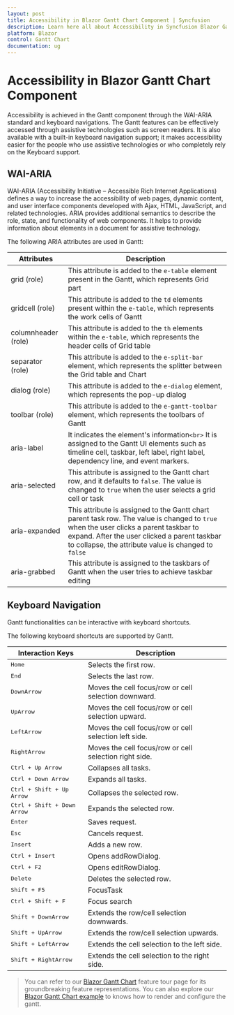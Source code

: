 ```yaml
---
layout: post
title: Accessibility in Blazor Gantt Chart Component | Syncfusion
description: Learn here all about Accessibility in Syncfusion Blazor Gantt Chart component and more.
platform: Blazor
control: Gantt Chart
documentation: ug
---
```


# Accessibility in Blazor Gantt Chart Component

Accessibility is achieved in the Gantt component through the WAI-ARIA standard and keyboard navigations. The Gantt features can be effectively accessed through assistive technologies such as screen readers. It is also available with a built-in keyboard navigation support; it makes accessibility easier for the people who use assistive technologies or who completely rely on the Keyboard support.

## WAI-ARIA

WAI-ARIA (Accessibility Initiative – Accessible Rich Internet Applications) defines a way to increase the accessibility of web pages, dynamic content, and user interface components developed with Ajax, HTML, JavaScript, and related technologies. ARIA provides additional semantics to describe the role, state, and functionality of web components. It helps to provide information about elements in a document for assistive technology.

The following ARIA attributes are used in Gantt:

| **Attributes** | **Description** |
| --- | --- |
| grid (role) | This attribute is added to the `e-table` element present in the Gantt, which represents Grid part |
| gridcell (role) | This attribute is added to the `td` elements present within the `e-table`, which represents the work cells of Gantt |
| columnheader (role) | This attribute is added to the `th` elements within the `e-table`, which represents the header cells of Grid table |
| separator (role) | This attribute is added to the `e-split-bar` element, which represents the splitter between the Grid table and Chart |
| dialog (role) | This attribute is added to the `e-dialog` element, which represents the pop-up dialog |
| toolbar (role) | This attribute is added to the `e-gantt-toolbar` element, which represents the toolbars of Gantt |
| aria-label | It indicates the element's information`<br>` It is assigned to the Gantt UI elements such as timeline cell, taskbar, left label, right label, dependency line, and event markers. |
| aria-selected | This attribute is assigned to the Gantt chart row, and it defaults to `false`. The value is changed to `true` when the user selects a grid cell or task |
| aria-expanded | This attribute is assigned to the Gantt chart parent task row. The value is changed to `true` when the user clicks a parent taskbar to expand. After the user clicked a parent taskbar to collapse, the attribute value is changed to `false` |
| aria-grabbed | This attribute is assigned to the taskbars of Gantt when the user tries to achieve taskbar editing |

## Keyboard Navigation

Gantt functionalities can be interactive with keyboard shortcuts.

The following keyboard shortcuts are supported by Gantt.

Interaction Keys |Description
-----|-----
<kbd>Home</kbd> |Selects the first row.
<kbd>End</kbd> |Selects the last row.
<kbd>DownArrow</kbd> |Moves the cell focus/row or cell selection downward.
<kbd>UpArrow</kbd> |Moves the cell focus/row or cell selection upward.
<kbd>LeftArrow</kbd> |Moves the cell focus/row or cell selection left side.
<kbd>RightArrow</kbd> |Moves the cell focus/row or cell selection right side.
<kbd>Ctrl + Up Arrow</kbd> |Collapses all tasks.
<kbd>Ctrl + Down Arrow</kbd> |Expands all tasks.
<kbd>Ctrl + Shift + Up Arrow</kbd> |Collapses the selected row.
<kbd>Ctrl + Shift + Down Arrow</kbd> |Expands the selected row.
<kbd>Enter</kbd> |Saves request.
<kbd>Esc</kbd> |Cancels request.
<kbd>Insert</kbd> |Adds a new row.
<kbd>Ctrl + Insert</kbd> |Opens addRowDialog.
<kbd>Ctrl + F2</kbd> |Opens editRowDialog.
<kbd>Delete</kbd> |Deletes the selected row.
<kbd>Shift + F5</kbd> |FocusTask
<kbd>Ctrl + Shift + F</kbd> |Focus search
<kbd>Shift + DownArrow</kbd> |Extends the row/cell selection downwards.
<kbd>Shift + UpArrow</kbd> |Extends the row/cell selection upwards.
<kbd>Shift + LeftArrow</kbd> |Extends the cell selection to the left side.
<kbd>Shift + RightArrow</kbd> |Extends the cell selection to the right side.

> You can refer to our [Blazor Gantt Chart](https://www.syncfusion.com/blazor-components/blazor-gantt-chart) feature tour page for its groundbreaking feature representations. You can also explore our [Blazor Gantt Chart example](https://blazor.syncfusion.com/demos/gantt-chart/default-functionalities?theme=bootstrap4) to knows how to render and configure the gantt.